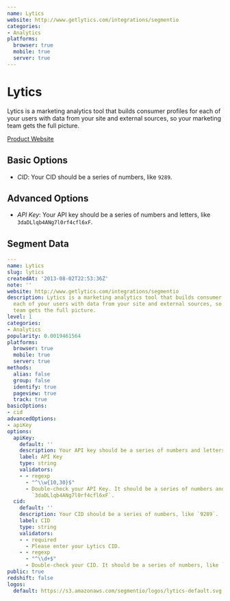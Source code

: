 ```yaml
---
name: Lytics
website: http://www.getlytics.com/integrations/segmentio
categories:
- Analytics
platforms:
  browser: true
  mobile: true
  server: true
---
```


# Lytics

Lytics is a marketing analytics tool that builds consumer profiles for each of your users with data from your site and external sources, so your marketing team gets the full picture.

[Product Website](http://www.getlytics.com/integrations/segmentio)

## Basic Options

- *CID*: Your CID should be a series of numbers, like `9289`.

## Advanced Options

- *API Key*: Your API key should be a series of numbers and letters, like `3daDLlqb4ANg7l0rf4cfl6xF`.

## Segment Data
```yaml
---
name: Lytics
slug: lytics
createdAt: '2013-08-02T22:53:36Z'
note: ''
website: http://www.getlytics.com/integrations/segmentio
description: Lytics is a marketing analytics tool that builds consumer profiles for
  each of your users with data from your site and external sources, so your marketing
  team gets the full picture.
level: 1
categories:
- Analytics
popularity: 0.0019461564
platforms:
  browser: true
  mobile: true
  server: true
methods:
  alias: false
  group: false
  identify: true
  pageview: true
  track: true
basicOptions:
- cid
advancedOptions:
- apiKey
options:
  apiKey:
    default: ''
    description: Your API key should be a series of numbers and letters, like `3daDLlqb4ANg7l0rf4cfl6xF`.
    label: API Key
    type: string
    validators:
    - - regexp
      - "^\\w{10,30}$"
      - Double-check your API Key. It should be a series of numbers and letters, like
        `3daDLlqb4ANg7l0rf4cfl6xF`.
  cid:
    default: ''
    description: Your CID should be a series of numbers, like `9289`.
    label: CID
    type: string
    validators:
    - - required
      - Please enter your Lytics CID.
    - - regexp
      - "^\\d+$"
      - Double-check your CID. It should be a series of numbers, like `9289`.
public: true
redshift: false
logos:
  default: https://s3.amazonaws.com/segmentio/logos/lytics-default.svg

```

